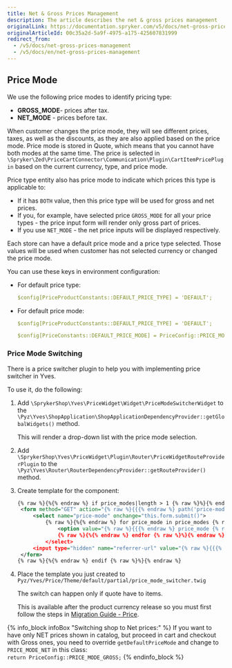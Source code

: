 ```yaml
---
title: Net & Gross Prices Management
description: The article describes the net & gross prices management
originalLink: https://documentation.spryker.com/v5/docs/net-gross-prices-management
originalArticleId: 00c35a2d-5a9f-4975-a175-425607831999
redirect_from:
  - /v5/docs/net-gross-prices-management
  - /v5/docs/en/net-gross-prices-management
---
```


## Price Mode

We use the following price modes to identify pricing type:

- **GROSS_MODE**- prices after tax.
- **NET_MODE** - prices before tax.

When customer changes the price mode, they will see different prices, taxes, as well as the discounts, as they are also applied based on the price mode. Price mode is stored in Quote, which means that you cannot have both modes at the same time. The price is selected in `\Spryker\Zed\PriceCartConnector\Communication\Plugin\CartItemPricePlugin` based on the current currency, type, and price mode.

Price type entity also has price mode to indicate which prices this type is applicable to:

- If it has `BOTH` value, then this price type will be used for gross and net prices.
- If you, for example, have selected price `GROSS_MODE` for all your price types - the price input form will render only gross part of prices.
- If you use `NET_MODE` - the net price inputs will be displayed respectively.

Each store can have a default price mode and a price type selected. Those values will be used when customer has not selected currency or changed the price mode.

You can use these keys in environment configuration:

- For default price type:

  ```yaml
  $config[PriceProductConstants::DEFAULT_PRICE_TYPE] = 'DEFAULT';
  ```
 

- For default price mode:

   ```yaml
  $config[PriceProductConstants::DEFAULT_PRICE_TYPE] = 'DEFAULT';
  ```

  ```yaml
  $config[PriceConstants::DEFAULT_PRICE_MODE] = PriceConfig::PRICE_MODE_GROSS;
  ```


### Price Mode Switching

There is a price switcher plugin to help you with implementing price switcher in Yves.

To use it, do the following:

1. Add  `\SprykerShop\Yves\PriceWidget\Widget\PriceModeSwitcherWidget` to the `\Pyz\Yves\ShopApplication\ShopApplicationDependencyProvider::getGlobalWidgets()` method.

   This will render a drop-down list with the price mode selection.

2. Add `\SprykerShop\Yves\PriceWidget\Plugin\Router\PriceWidgetRouteProviderPlugin` to the `\Pyz\Yves\Router\RouterDependencyProvider::getRouteProvider()` method.

3. Create template for the component:

   ```xml
   {% raw %}{%{% endraw %} if price_modes|length > 1 {% raw %}%}{% endraw %}
   	<form method="GET" action="{% raw %}{{{% endraw %} path('price-mode-switch') {% raw %}}}{% endraw %}" data-component="price-mode-switch">
   		<select name="price-mode" onchange="this.form.submit()">
   			{% raw %}{%{% endraw %} for price_mode in price_modes {% raw %}%}{% endraw %}
   				<option value="{% raw %}{{{% endraw %} price_mode {% raw %}}}{% endraw %}" {% raw %}{{{% endraw %} (price_mode == current_price_mode) ? 'selected' : ''{% raw %}}}{% endraw %}>{% raw %}{{{% endraw %} ('price.mode.' ~ price_mode | lower) | trans {% raw %}}}{% endraw %}</option>
   				{% raw %}{%{% endraw %} endfor {% raw %}%}{% endraw %}
   			</select>
   		<input type="hidden" name="referrer-url" value="{% raw %}{{{% endraw %} app.request.requestUri {% raw %}}}{% endraw %}" />
   	</form>
   {% raw %}{%{% endraw %} endif {% raw %}%}{% endraw %}
   ```

5. Place the template you just created to `Pyz/Yves/Price/Theme/default/partial/price_mode_switcher.twig`

   The switch can happen only if quote have to items.

   This is available after the product currency release so you must first follow the steps in [Migration Guide - Price](/docs/scos/dev/migration-and-integration/202005.0/module-migration-guides/migration-guide-price.html).
   
   
 {% info_block infoBox "Switching shop to Net prices:" %}
If you want to have only NET prices shown in catalog, but proceed in cart and checkout with Gross ones, you need to override `getDefaultPriceMode` and change to `PRICE_MODE_NET` in this class:<br>`return PriceConfig::PRICE_MODE_GROSS;`
{% endinfo_block %}

